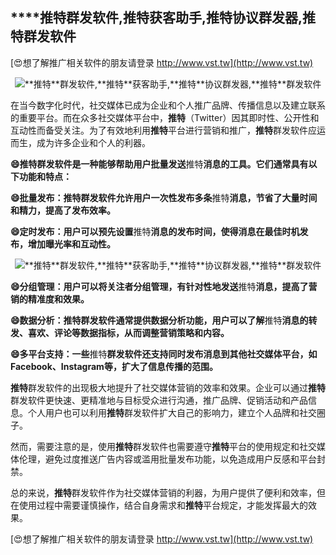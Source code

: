 ## ****推特**群发软件,**推特**获客助手,**推特**协议群发器,**推特**群发软件**

[😍想了解推广相关软件的朋友请登录 http://www.vst.tw](http://www.vst.tw)

 <center><img src="https://vst.tw/MP4/tuiguang/png/5.png" alt="**推特**群发软件,**推特**获客助手,**推特**协议群发器,**推特**群发软件"></center>

在当今数字化时代，社交媒体已成为企业和个人推广品牌、传播信息以及建立联系的重要平台。而在众多社交媒体平台中，**推特**（Twitter）因其即时性、公开性和互动性而备受关注。为了有效地利用**推特**平台进行营销和推广，**推特**群发软件应运而生，成为许多企业和个人的利器。

**😄**推特**群发软件是一种能够帮助用户批量发送**推特**消息的工具。它们通常具有以下功能和特点：**

**😄批量发布：**推特**群发软件允许用户一次性发布多条**推特**消息，节省了大量时间和精力，提高了发布效率。**

**😄定时发布：用户可以预先设置**推特**消息的发布时间，使得消息在最佳时机发布，增加曝光率和互动性。**

 <center><img src="https://vst.tw/MP4/tuiguang/png/1.png" alt="**推特**群发软件,**推特**获客助手,**推特**协议群发器,**推特**群发软件"></center>

**😄分组管理：用户可以将关注者分组管理，有针对性地发送**推特**消息，提高了营销的精准度和效果。**

**😄数据分析：**推特**群发软件通常提供数据分析功能，用户可以了解**推特**消息的转发、喜欢、评论等数据指标，从而调整营销策略和内容。**

**😄多平台支持：一些**推特**群发软件还支持同时发布消息到其他社交媒体平台，如Facebook、Instagram等，扩大了信息传播的范围。**

**推特**群发软件的出现极大地提升了社交媒体营销的效率和效果。企业可以通过**推特**群发软件更快速、更精准地与目标受众进行沟通，推广品牌、促销活动和产品信息。个人用户也可以利用**推特**群发软件扩大自己的影响力，建立个人品牌和社交圈子。

然而，需要注意的是，使用**推特**群发软件也需要遵守**推特**平台的使用规定和社交媒体伦理，避免过度推送广告内容或滥用批量发布功能，以免造成用户反感和平台封禁。

总的来说，**推特**群发软件作为社交媒体营销的利器，为用户提供了便利和效率，但在使用过程中需要谨慎操作，结合自身需求和**推特**平台规定，才能发挥最大的效果。

[😍想了解推广相关软件的朋友请登录 http://www.vst.tw](http://www.vst.tw)




